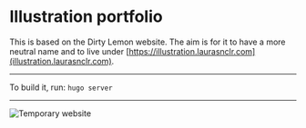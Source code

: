 # Illustration portfolio

This is based on the Dirty Lemon website. The aim is for it to have a more neutral name and to live under [https://illustration.laurasnclr.com](illustration.laurasnclr.com).

---

To build it, run:
`hugo server`

---

![Temporary website](screenshot.jpeg)
